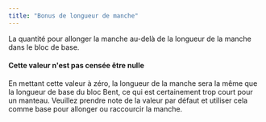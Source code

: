 ```yaml
---
title: "Bonus de longueur de manche"
---
```


La quantité pour allonger la manche au-delà de la longueur de la manche dans le bloc de base.

<Note>

#### Cette valeur n'est pas censée être nulle

En mettant cette valeur à zéro, la longueur de la manche sera la même que la longueur de base du bloc Bent,
ce qui est certainement trop court pour un manteau.
Veuillez prendre note de la valeur par défaut et utiliser cela comme base pour allonger ou raccourcir la manche.

</Note>




